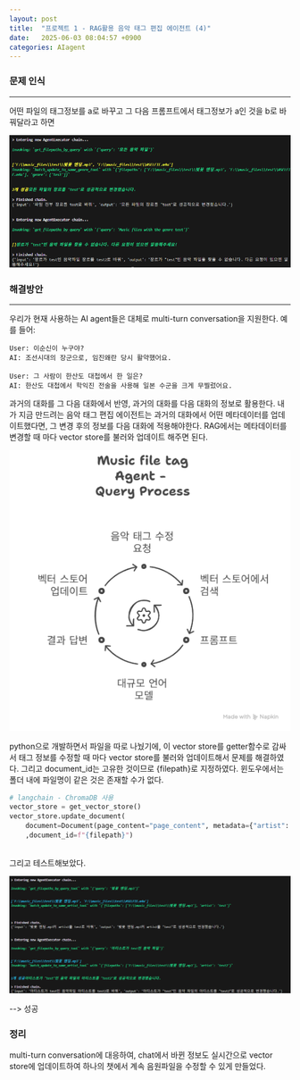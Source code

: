 ```yaml
---
layout: post
title:  "프로젝트 1 - RAG활용 음악 태그 편집 에이전트 (4)"
date:   2025-06-03 08:04:57 +0900
categories: AIagent
---
```


### 문제 인식
---
어떤 파일의 태그정보를 a로 바꾸고 그 다음 프롬프트에서 태그정보가 a인 것을 b로 바꿔달라고 하면

![](../assets/20250602081354.png)

### 해결방안
---

우리가 현재 사용하는 AI agent들은 대체로 multi-turn conversation을 지원한다. 예를 들어:
```
User: 이순신이 누구야?
AI: 조선시대의 장군으로, 임진왜란 당시 활약했어요.

User: 그 사람이 한산도 대첩에서 한 일은?
AI: 한산도 대첩에서 학익진 전술을 사용해 일본 수군을 크게 무찔렀어요.
```

과거의 대화를 그 다음 대화에서 반영, 과거의 대화를 다음 대화의 정보로 활용한다. 내가 지금 만드려는 음악 태그 편집 에이전트는 과거의 대화에서 어떤 메타데이터를 업데이트했다면, 그 변경 후의 정보를 다음 대화에 적용해야한다. RAG에서는 메타데이터를 변경할 때 마다 vector store를 불러와 업데이트 해주면 된다. 
<br>


![](../assets/20250603213427.png)



python으로 개발하면서 파일을 따로 나눴기에, 이 vector store를 getter함수로 감싸서 태그 정보를 수정할 때 마다 vector store를 불러와 업데이트해서 문제를 해결하였다. 그리고 document_id는 고유한 것이므로 {filepath}로 지정하였다. 윈도우에서는 폴더 내에 파일명이 같은 것은 존재할 수가 없다. 

```python
# langchain - ChromaDB 사용
vector_store = get_vector_store()
vector_store.update_document(
    document=Document(page_content="page_content", metadata={"artist": artist})
    ,document_id=f"{filepath}")
```
<br>
그리고 테스트해보았다.

![](../assets/20250603213752.png)

--> 성공


### 정리

multi-turn conversation에 대응하여, chat에서 바뀐 정보도 실시간으로 vector store에 업데이트하여 하나의 챗에서 계속 음원파일을 수정할 수 있게 만들었다.
